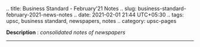 .. title: Business Standard - February'21  Notes
.. slug: business-standard-february-2021-news-notes
.. date: 2021-02-01 21:44 UTC+05:30
.. tags: upsc, business standard, newspapers, notes
.. category: upsc-pages

**Description** : *consolidated notes of newspapers*

***
<!-- TEASER_END -->
